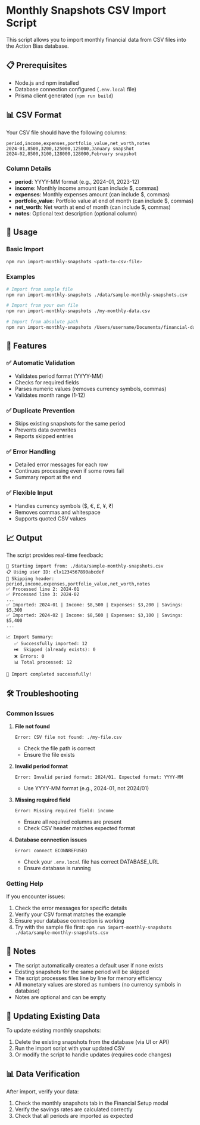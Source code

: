 # Monthly Snapshots CSV Import Script

This script allows you to import monthly financial data from CSV files into the Action Bias database.

## 📋 Prerequisites

- Node.js and npm installed
- Database connection configured (`.env.local` file)
- Prisma client generated (`npm run build`)

## 📊 CSV Format

Your CSV file should have the following columns:

```csv
period,income,expenses,portfolio_value,net_worth,notes
2024-01,8500,3200,125000,125000,January snapshot
2024-02,8500,3100,128000,128000,February snapshot
```

### Column Details

- **period**: YYYY-MM format (e.g., 2024-01, 2023-12)
- **income**: Monthly income amount (can include $, commas)
- **expenses**: Monthly expenses amount (can include $, commas)
- **portfolio_value**: Portfolio value at end of month (can include $, commas)
- **net_worth**: Net worth at end of month (can include $, commas)
- **notes**: Optional text description (optional column)

## 🚀 Usage

### Basic Import

```bash
npm run import-monthly-snapshots <path-to-csv-file>
```

### Examples

```bash
# Import from sample file
npm run import-monthly-snapshots ./data/sample-monthly-snapshots.csv

# Import from your own file
npm run import-monthly-snapshots ./my-monthly-data.csv

# Import from absolute path
npm run import-monthly-snapshots /Users/username/Documents/financial-data.csv
```

## 🔧 Features

### ✅ Automatic Validation
- Validates period format (YYYY-MM)
- Checks for required fields
- Parses numeric values (removes currency symbols, commas)
- Validates month range (1-12)

### ✅ Duplicate Prevention
- Skips existing snapshots for the same period
- Prevents data overwrites
- Reports skipped entries

### ✅ Error Handling
- Detailed error messages for each row
- Continues processing even if some rows fail
- Summary report at the end

### ✅ Flexible Input
- Handles currency symbols ($, €, £, ¥, ₹)
- Removes commas and whitespace
- Supports quoted CSV values

## 📈 Output

The script provides real-time feedback:

```
🚀 Starting import from: ./data/sample-monthly-snapshots.csv
📋 Using user ID: clx1234567890abcdef
📖 Skipping header: period,income,expenses,portfolio_value,net_worth,notes
✅ Processed line 2: 2024-01
✅ Processed line 3: 2024-02
...
✅ Imported: 2024-01 | Income: $8,500 | Expenses: $3,200 | Savings: $5,300
✅ Imported: 2024-02 | Income: $8,500 | Expenses: $3,100 | Savings: $5,400
...

📈 Import Summary:
   ✅ Successfully imported: 12
   ⏭️  Skipped (already exists): 0
   ❌ Errors: 0
   📊 Total processed: 12

🎉 Import completed successfully!
```

## 🛠️ Troubleshooting

### Common Issues

1. **File not found**
   ```
   Error: CSV file not found: ./my-file.csv
   ```
   - Check the file path is correct
   - Ensure the file exists

2. **Invalid period format**
   ```
   Error: Invalid period format: 2024/01. Expected format: YYYY-MM
   ```
   - Use YYYY-MM format (e.g., 2024-01, not 2024/01)

3. **Missing required field**
   ```
   Error: Missing required field: income
   ```
   - Ensure all required columns are present
   - Check CSV header matches expected format

4. **Database connection issues**
   ```
   Error: connect ECONNREFUSED
   ```
   - Check your `.env.local` file has correct DATABASE_URL
   - Ensure database is running

### Getting Help

If you encounter issues:

1. Check the error messages for specific details
2. Verify your CSV format matches the example
3. Ensure your database connection is working
4. Try with the sample file first: `npm run import-monthly-snapshots ./data/sample-monthly-snapshots.csv`

## 📝 Notes

- The script automatically creates a default user if none exists
- Existing snapshots for the same period will be skipped
- The script processes files line by line for memory efficiency
- All monetary values are stored as numbers (no currency symbols in database)
- Notes are optional and can be empty

## 🔄 Updating Existing Data

To update existing monthly snapshots:

1. Delete the existing snapshots from the database (via UI or API)
2. Run the import script with your updated CSV
3. Or modify the script to handle updates (requires code changes)

## 📊 Data Verification

After import, verify your data:

1. Check the monthly snapshots tab in the Financial Setup modal
2. Verify the savings rates are calculated correctly
3. Check that all periods are imported as expected 